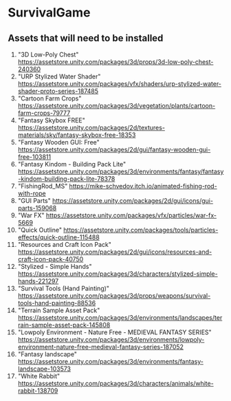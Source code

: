# SurvivalGame

## Assets that will need to be installed
1. "3D Low-Poly Chest" https://assetstore.unity.com/packages/3d/props/3d-low-poly-chest-240360
2. "URP Stylized Water Shader" https://assetstore.unity.com/packages/vfx/shaders/urp-stylized-water-shader-proto-series-187485
3. "Cartoon Farm Crops" https://assetstore.unity.com/packages/3d/vegetation/plants/cartoon-farm-crops-79777
4. "Fantasy Skybox FREE" https://assetstore.unity.com/packages/2d/textures-materials/sky/fantasy-skybox-free-18353
5. "Fantasy Wooden GUI: Free" https://assetstore.unity.com/packages/2d/gui/fantasy-wooden-gui-free-103811
6. "Fantasy Kindom - Building Pack Lite" https://assetstore.unity.com/packages/3d/environments/fantasy/fantasy-kindom-building-pack-lite-78378
7. "FishingRod_MS" https://mike-schvedov.itch.io/animated-fishing-rod-with-rope
8. "GUI Parts" https://assetstore.unity.com/packages/2d/gui/icons/gui-parts-159068
9. "War FX" https://assetstore.unity.com/packages/vfx/particles/war-fx-5669
10. "Quick Outline" https://assetstore.unity.com/packages/tools/particles-effects/quick-outline-115488
11. "Resources and Craft Icon Pack" https://assetstore.unity.com/packages/2d/gui/icons/resources-and-craft-icon-pack-40750
12. "Stylized - Simple Hands" https://assetstore.unity.com/packages/3d/characters/stylized-simple-hands-221297
13. "Survival Tools (Hand Painting)" https://assetstore.unity.com/packages/3d/props/weapons/survival-tools-hand-painting-88536
14. "Terrain Sample Asset Pack" https://assetstore.unity.com/packages/3d/environments/landscapes/terrain-sample-asset-pack-145808
15. "Lowpoly Environment - Nature Free - MEDIEVAL FANTASY SERIES" https://assetstore.unity.com/packages/3d/environments/lowpoly-environment-nature-free-medieval-fantasy-series-187052
16. "Fantasy landscape" https://assetstore.unity.com/packages/3d/environments/fantasy-landscape-103573
17. "White Rabbit" https://assetstore.unity.com/packages/3d/characters/animals/white-rabbit-138709
